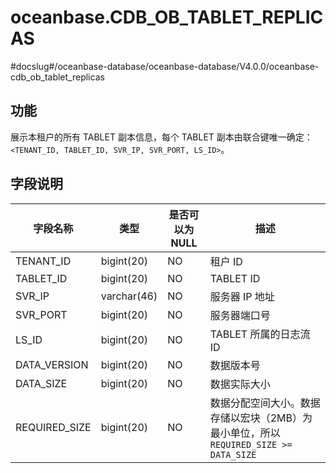 oceanbase.CDB_OB_TABLET_REPLICAS 
=====================================================
#docslug#/oceanbase-database/oceanbase-database/V4.0.0/oceanbase-cdb_ob_tablet_replicas


功能 
-------------------

展示本租户的所有 TABLET 副本信息，每个 TABLET 副本由联合键唯一确定：`<TENANT_ID, TABLET_ID, SVR_IP, SVR_PORT, LS_ID>`。

字段说明 
----------------------



|     字段名称      |     类型      | 是否可以为 NULL |                             描述                             |
|---------------|-------------|------------|------------------------------------------------------------|
| TENANT_ID     | bigint(20)  | NO         | 租户 ID                                                      |
| TABLET_ID     | bigint(20)  | NO         | TABLET ID                                                  |
| SVR_IP        | varchar(46) | NO         | 服务器 IP 地址                                                  |
| SVR_PORT      | bigint(20)  | NO         | 服务器端口号                                                     |
| LS_ID         | bigint(20)  | NO         | TABLET 所属的日志流 ID                                           |
| DATA_VERSION  | bigint(20)  | NO         | 数据版本号                                                      |
| DATA_SIZE     | bigint(20)  | NO         | 数据实际大小                                                     |
| REQUIRED_SIZE | bigint(20)  | NO         | 数据分配空间大小。数据存储以宏块（2MB）为最小单位，所以 `REQUIRED_SIZE >= DATA_SIZE` |


